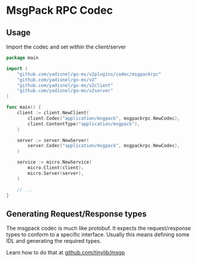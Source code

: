 # MsgPack RPC Codec

## Usage

Import the codec and set within the client/server
```go
package main

import (
    "github.com/yadisnel/go-ms/v2plugins/codec/msgpackrpc"
    "github.com/yadisnel/go-ms/v2"
    "github.com/yadisnel/go-ms/v2client"
    "github.com/yadisnel/go-ms/v2server"
)

func main() {
    client := client.NewClient(
        client.Codec("application/msgpack", msgpackrpc.NewCodec),
        client.ContentType("application/msgpack"),
    )

    server := server.NewServer(
        server.Codec("application/msgpack", msgpackrpc.NewCodec),
    )

    service := micro.NewService(
        micro.Client(client),
        micro.Server(server),
    )

    // ...
}
```

## Generating Request/Response types

The msgpack codec is much like protobuf. It expects the request/response types to conform to a specific interface. Usually this 
means defining some IDL and generating the required types. 

Learn how to do that at [github.com/tinylib/msgp](https://github.com/tinylib/msgp)

